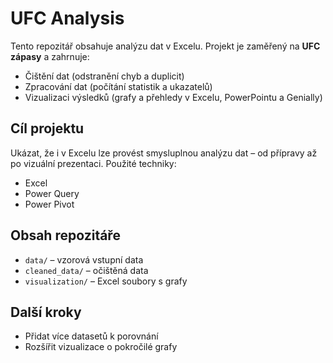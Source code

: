 # UFC Analysis
Tento repozitář obsahuje analýzu dat v Excelu.
Projekt je zaměřený na **UFC zápasy** a zahrnuje:
- Čištění dat (odstranění chyb a duplicit)
- Zpracování dat (počítání statistik a ukazatelů)
- Vizualizaci výsledků (grafy a přehledy v Excelu, PowerPointu a Genially)
## Cíl projektu
Ukázat, že i v Excelu lze provést smysluplnou analýzu dat – od přípravy až po vizuální prezentaci.
Použité techniky:
- Excel
- Power Query
- Power Pivot
## Obsah repozitáře
- `data/` – vzorová vstupní data
- `cleaned_data/` – očištěná data
- `visualization/` – Excel soubory s grafy
## Další kroky
- Přidat více datasetů k porovnání
- Rozšířit vizualizace o pokročilé grafy
